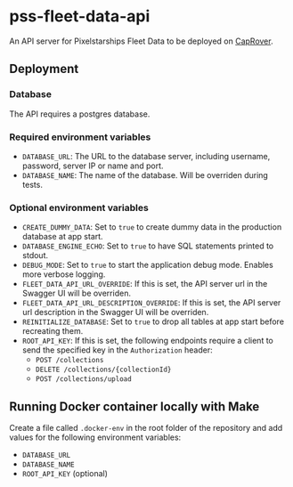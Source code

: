 # pss-fleet-data-api
An API server for Pixelstarships Fleet Data to be deployed on [CapRover](https://caprover.com/).

## Deployment
### Database
The API requires a postgres database.
### Required environment variables
- `DATABASE_URL`: The URL to the database server, including username, password, server IP or name and port.
- `DATABASE_NAME`: The name of the database. Will be overriden during tests.
### Optional environment variables
- `CREATE_DUMMY_DATA`: Set to `true` to create dummy data in the production database at app start.
- `DATABASE_ENGINE_ECHO`: Set to `true` to have SQL statements printed to stdout.
- `DEBUG_MODE`: Set to `true` to start the application debug mode. Enables more verbose logging.
- `FLEET_DATA_API_URL_OVERRIDE`: If this is set, the API server url in the Swagger UI will be overriden.
- `FLEET_DATA_API_URL_DESCRIPTION_OVERRIDE`: If this is set, the API server url description in the Swagger UI will be overriden.
- `REINITIALIZE_DATABASE`: Set to `true` to drop all tables at app start before recreating them.
- `ROOT_API_KEY`: If this is set, the following endpoints require a client to send the specified key in the `Authorization` header:
  - `POST /collections`
  - `DELETE /collections/{collectionId}`
  - `POST /collections/upload`

## Running Docker container locally with Make
Create a file called `.docker-env` in the root folder of the repository and add values for the following environment variables:
- `DATABASE_URL`
- `DATABASE_NAME`
- `ROOT_API_KEY` (optional)
